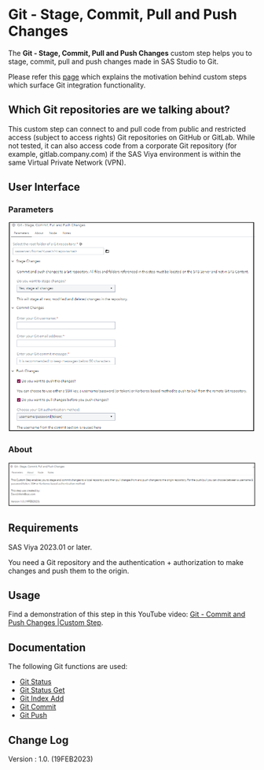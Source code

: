 # Git - Stage, Commit, Pull and Push Changes

The **Git - Stage, Commit, Pull and Push Changes** custom step helps you to stage, commit, pull and push changes made in SAS Studio to Git.

Please refer this [page](https://github.com/sassoftware/sas-studio-custom-steps/blob/main/Git%20-%20Clone%20Git%20Repo/Overview%20of%20Git-related%20Custom%20Steps.md) which explains the motivation behind custom steps which surface Git integration functionality.

## Which Git repositories are we talking about?

This custom step can connect to and pull code from public and restricted access (subject to access rights) Git repositories on GitHub or GitLab. While not tested, it can also access code from a corporate Git repository (for example, gitlab.company.com) if the SAS Viya environment is within the same Virtual Private Network (VPN).

## User Interface

### Parameters
![Parameters](./img/Git-Commit-and-Push-Changes-Parameters.png)

### About

![About](./img/Git-Commit-and-Push-Changes-About.png)

## Requirements

SAS Viya 2023.01 or later.

You need a Git repository and the authentication + authorization to make changes and push them to the origin.

## Usage

Find a demonstration of this step in this YouTube video: [Git - Commit and Push Changes |Custom Step](https://youtu.be/o60EvqGxwKs).

## Documentation

The following Git functions are used:

- [Git Status](https://go.documentation.sas.com/doc/en/pgmsascdc/default/lefunctionsref/p0yqhk2d71ywe7n1dyhko23hrhmo.htm)
- [Git Status Get](https://go.documentation.sas.com/doc/en/pgmsascdc/default/lefunctionsref/p08kns1urxcrfyn1uj7k2g26owlf.htm)
- [Git Index Add](https://go.documentation.sas.com/doc/en/pgmsascdc/default/lefunctionsref/n0xgvzmg1knw9an11pjcd59ex35i.htm)
- [Git Commit](https://go.documentation.sas.com/doc/en/pgmsascdc/default/lefunctionsref/p1br7kvpnuu18mn0zx71zjpe6dj6.htm)
- [Git Push](https://go.documentation.sas.com/doc/en/pgmsascdc/default/lefunctionsref/p1pudivtmsz5iqn189rn1lkadar7.htm)

## Change Log
Version : 1.0.   (19FEB2023)


